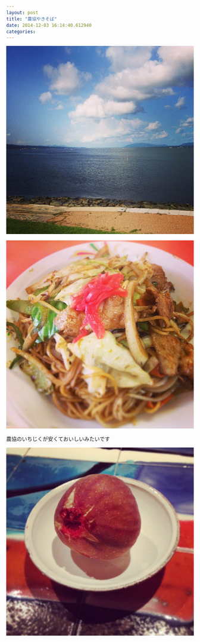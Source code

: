 ```yaml
---
layout: post
title: "農協やきそば"
date: 2014-12-03 16:14:40.612940
categories: 
---
```


![](/assets/images/201409/10665506_1466111873627541_512892257_n.jpg)

![農協やきそば](/assets/images/201409/10632101_1547906452109056_572578472_n.jpg)

農協のいちじくが安くておいしいみたいです

![農協のいちじくが安くておいしいみたいです](/assets/images/201409/10611144_528256510641391_1375914691_n.jpg)



